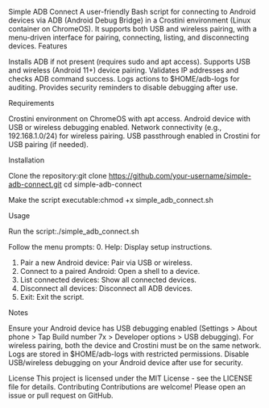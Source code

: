 Simple ADB Connect
A user-friendly Bash script for connecting to Android devices via ADB (Android Debug Bridge) in a Crostini environment (Linux container on ChromeOS). It supports both USB and wireless pairing, with a menu-driven interface for pairing, connecting, listing, and disconnecting devices.
Features

Installs ADB if not present (requires sudo and apt access).
Supports USB and wireless (Android 11+) device pairing.
Validates IP addresses and checks ADB command success.
Logs actions to $HOME/adb-logs for auditing.
Provides security reminders to disable debugging after use.

Requirements

Crostini environment on ChromeOS with apt access.
Android device with USB or wireless debugging enabled.
Network connectivity (e.g., 192.168.1.0/24) for wireless pairing.
USB passthrough enabled in Crostini for USB pairing (if needed).

Installation

Clone the repository:git clone https://github.com/your-username/simple-adb-connect.git
cd simple-adb-connect


Make the script executable:chmod +x simple_adb_connect.sh



Usage

Run the script:./simple_adb_connect.sh


Follow the menu prompts:
0. Help: Display setup instructions.
1. Pair a new Android device: Pair via USB or wireless.
2. Connect to a paired Android: Open a shell to a device.
3. List connected devices: Show all connected devices.
4. Disconnect all devices: Disconnect all ADB devices.
5. Exit: Exit the script.



Notes

Ensure your Android device has USB debugging enabled (Settings > About phone > Tap Build number 7x > Developer options > USB debugging).
For wireless pairing, both the device and Crostini must be on the same network.
Logs are stored in $HOME/adb-logs with restricted permissions.
Disable USB/wireless debugging on your Android device after use for security.

License
This project is licensed under the MIT License - see the LICENSE file for details.
Contributing
Contributions are welcome! Please open an issue or pull request on GitHub.
